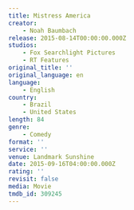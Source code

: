 ```yaml
---
title: Mistress America
creator:
    - Noah Baumbach
release: 2015-08-14T00:00:00.000Z
studios:
    - Fox Searchlight Pictures
    - RT Features
original_title: ''
original_language: en
language:
    - English
country:
    - Brazil
    - United States
length: 84
genre:
    - Comedy
format: ''
service: ''
venue: Landmark Sunshine
date: 2015-09-16T04:00:00.000Z
rating: ''
revisit: false
media: Movie
tmdb_id: 309245
---
```



